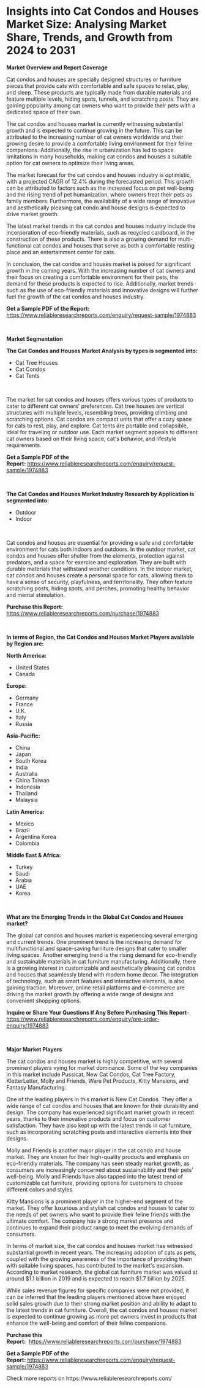 <p><h1>Insights into Cat Condos and Houses Market Size: Analysing Market Share, Trends, and Growth from 2024 to 2031</h1></p><p><strong>Market Overview and Report Coverage</strong></p>
<p><p>Cat condos and houses are specially designed structures or furniture pieces that provide cats with comfortable and safe spaces to relax, play, and sleep. These products are typically made from durable materials and feature multiple levels, hiding spots, tunnels, and scratching posts. They are gaining popularity among cat owners who want to provide their pets with a dedicated space of their own.</p><p>The cat condos and houses market is currently witnessing substantial growth and is expected to continue growing in the future. This can be attributed to the increasing number of cat owners worldwide and their growing desire to provide a comfortable living environment for their feline companions. Additionally, the rise in urbanization has led to space limitations in many households, making cat condos and houses a suitable option for cat owners to optimize their living areas.</p><p>The market forecast for the cat condos and houses industry is optimistic, with a projected CAGR of 12.4% during the forecasted period. This growth can be attributed to factors such as the increased focus on pet well-being and the rising trend of pet humanization, where owners treat their pets as family members. Furthermore, the availability of a wide range of innovative and aesthetically pleasing cat condo and house designs is expected to drive market growth.</p><p>The latest market trends in the cat condos and houses industry include the incorporation of eco-friendly materials, such as recycled cardboard, in the construction of these products. There is also a growing demand for multi-functional cat condos and houses that serve as both a comfortable resting place and an entertainment center for cats.</p><p>In conclusion, the cat condos and houses market is poised for significant growth in the coming years. With the increasing number of cat owners and their focus on creating a comfortable environment for their pets, the demand for these products is expected to rise. Additionally, market trends such as the use of eco-friendly materials and innovative designs will further fuel the growth of the cat condos and houses industry.</p></p>
<p><strong>Get a Sample PDF of the Report:</strong> <a href="https://www.reliableresearchreports.com/enquiry/request-sample/1974883">https://www.reliableresearchreports.com/enquiry/request-sample/1974883</a></p>
<p>&nbsp;</p>
<p><strong>Market Segmentation</strong></p>
<p><strong>The Cat Condos and Houses Market Analysis by types is segmented into:</strong></p>
<p><ul><li>Cat Tree Houses</li><li>Cat Condos</li><li>Cat Tents</li></ul></p>
<p>&nbsp;</p>
<p><p>The market for cat condos and houses offers various types of products to cater to different cat owners' preferences. Cat tree houses are vertical structures with multiple levels, resembling trees, providing climbing and scratching options. Cat condos are compact units that offer a cozy space for cats to rest, play, and explore. Cat tents are portable and collapsible, ideal for traveling or outdoor use. Each market segment appeals to different cat owners based on their living space, cat's behavior, and lifestyle requirements.</p></p>
<p><strong>Get a Sample PDF of the Report:</strong>&nbsp;<a href="https://www.reliableresearchreports.com/enquiry/request-sample/1974883">https://www.reliableresearchreports.com/enquiry/request-sample/1974883</a></p>
<p>&nbsp;</p>
<p><strong>The Cat Condos and Houses Market Industry Research by Application is segmented into:</strong></p>
<p><ul><li>Outdoor</li><li>Indoor</li></ul></p>
<p>&nbsp;</p>
<p><p>Cat condos and houses are essential for providing a safe and comfortable environment for cats both indoors and outdoors. In the outdoor market, cat condos and houses offer shelter from the elements, protection against predators, and a space for exercise and exploration. They are built with durable materials that withstand weather conditions. In the indoor market, cat condos and houses create a personal space for cats, allowing them to have a sense of security, playfulness, and territoriality. They often feature scratching posts, hiding spots, and perches, promoting healthy behavior and mental stimulation.</p></p>
<p><strong>Purchase this Report:</strong>&nbsp; <a href="https://www.reliableresearchreports.com/purchase/1974883">https://www.reliableresearchreports.com/purchase/1974883</a></p>
<p>&nbsp;</p>
<p><strong>In terms of Region, the Cat Condos and Houses Market Players available by Region are:</strong></p>
<p>
    <p> <strong> North America: </strong>
        <ul>
            <li>United States</li>
            <li>Canada</li>
        </ul>
        </p> 
    <p> <strong> Europe: </strong>
        <ul>
            <li>Germany</li>
            <li>France</li>
            <li>U.K.</li>
            <li>Italy</li>
            <li>Russia</li>
        </ul>
        </p> 
    <p> <strong> Asia-Pacific: </strong>
        <ul>
            <li>China</li>
            <li>Japan</li>
            <li>South Korea</li>
            <li>India</li>
            <li>Australia</li>
            <li>China Taiwan</li>
            <li>Indonesia</li>
            <li>Thailand</li>
            <li>Malaysia</li>
        </ul>
        </p> 
    <p> <strong> Latin America: </strong>
        <ul>
            <li>Mexico</li>
            <li>Brazil</li>
            <li>Argentina Korea</li>
            <li>Colombia</li>
        </ul>
        </p> 
    <p> <strong> Middle East & Africa: </strong>
        <ul>
            <li>Turkey</li>
            <li>Saudi</li>
            <li>Arabia</li>
            <li>UAE</li>
            <li>Korea</li>
        </ul>
    </p>
    </p>
<p>&nbsp;</p>
<p><strong>What are the Emerging Trends in the Global Cat Condos and Houses market?</strong></p>
<p><p>The global cat condos and houses market is experiencing several emerging and current trends. One prominent trend is the increasing demand for multifunctional and space-saving furniture designs that cater to smaller living spaces. Another emerging trend is the rising demand for eco-friendly and sustainable materials in cat furniture manufacturing. Additionally, there is a growing interest in customizable and aesthetically pleasing cat condos and houses that seamlessly blend with modern home decor. The integration of technology, such as smart features and interactive elements, is also gaining traction. Moreover, online retail platforms and e-commerce are driving the market growth by offering a wide range of designs and convenient shopping options.</p></p>
<p><strong>Inquire or Share Your Questions If Any Before Purchasing This Report</strong>- <a href="https://www.reliableresearchreports.com/enquiry/pre-order-enquiry/1974883">https://www.reliableresearchreports.com/enquiry/pre-order-enquiry/1974883</a></p>
<p>&nbsp;</p>
<p><strong>Major Market Players</strong></p>
<p><p>The cat condos and houses market is highly competitive, with several prominent players vying for market dominance. Some of the key companies in this market include Pussicat, New Cat Condos, Cat Tree Factory, KletterLetter, Molly and Friends, Ware Pet Products, Kitty Mansions, and Fantasy Manufacturing.</p><p>One of the leading players in this market is New Cat Condos. They offer a wide range of cat condos and houses that are known for their durability and design. The company has experienced significant market growth in recent years, thanks to their innovative products and focus on customer satisfaction. They have also kept up with the latest trends in cat furniture, such as incorporating scratching posts and interactive elements into their designs.</p><p>Molly and Friends is another major player in the cat condo and house market. They are known for their high-quality products and emphasis on eco-friendly materials. The company has seen steady market growth, as consumers are increasingly concerned about sustainability and their pets' well-being. Molly and Friends have also tapped into the latest trend of customizable cat furniture, providing options for customers to choose different colors and styles.</p><p>Kitty Mansions is a prominent player in the higher-end segment of the market. They offer luxurious and stylish cat condos and houses to cater to the needs of pet owners who want to provide their feline friends with the ultimate comfort. The company has a strong market presence and continues to expand their product range to meet the evolving demands of consumers.</p><p>In terms of market size, the cat condos and houses market has witnessed substantial growth in recent years. The increasing adoption of cats as pets, coupled with the growing awareness of the importance of providing them with suitable living spaces, has contributed to the market's expansion. According to market research, the global cat furniture market was valued at around $1.1 billion in 2019 and is expected to reach $1.7 billion by 2025.</p><p>While sales revenue figures for specific companies were not provided, it can be inferred that the leading players mentioned above have enjoyed solid sales growth due to their strong market position and ability to adapt to the latest trends in cat furniture. Overall, the cat condos and houses market is expected to continue growing as more pet owners invest in products that enhance the well-being and comfort of their feline companions.</p></p>
<p><strong>Purchase this Report:</strong>&nbsp;&nbsp;<a href="https://www.reliableresearchreports.com/purchase/1974883">https://www.reliableresearchreports.com/purchase/1974883</a></p>
<p></p>
<p><strong>Get a Sample PDF of the Report:</strong>&nbsp;<a href="https://www.reliableresearchreports.com/enquiry/request-sample/1974883">https://www.reliableresearchreports.com/enquiry/request-sample/1974883</a></p>
<p>Check more reports on https://www.reliableresearchreports.com/</p>